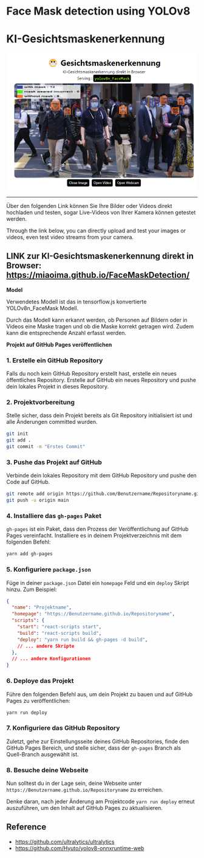 # Face Mask detection using YOLOv8
# KI-Gesichtsmaskenerkennung

<p align="center">
  <img src="./sample.png" />
</p>

---
Über den folgenden Link können Sie Ihre Bilder oder Videos direkt hochladen und testen, sogar Live-Videos von Ihrer Kamera können getestet werden.

Through the link below, you can directly upload and test your images or videos, even test video streams from your camera.

**LINK zur KI-Gesichtsmaskenerkennung direkt in Browser:**
  https://miaoima.github.io/FaceMaskDetection/
---

**Model**

Verwendetes Modell ist das in tensorflow.js konvertierte YOLOv8n_FaceMask Modell.

Durch das Modell kann erkannt werden, ob Personen auf Bildern oder in Videos eine Maske tragen und ob die Maske korrekt getragen wird. Zudem kann die entsprechende Anzahl erfasst werden.

**Projekt auf GitHub Pages veröffentlichen**

### 1. Erstelle ein GitHub Repository
Falls du noch kein GitHub Repository erstellt hast, erstelle ein neues öffentliches Repository. Erstelle auf GitHub ein neues Repository und pushe dein lokales Projekt in dieses Repository.

### 2. Projektvorbereitung
Stelle sicher, dass dein Projekt bereits als Git Repository initialisiert ist und alle Änderungen committed wurden.

```sh
git init
git add .
git commit -m "Erstes Commit"
```

### 3. Pushe das Projekt auf GitHub
Verbinde dein lokales Repository mit dem GitHub Repository und pushe den Code auf GitHub.

```sh
git remote add origin https://github.com/Benutzername/Repositoryname.git
git push -u origin main
```

### 4. Installiere das `gh-pages` Paket
`gh-pages` ist ein Paket, dass den Prozess der Veröffentlichung auf GitHub Pages vereinfacht. Installiere es in deinem Projektverzeichnis mit dem folgenden Befehl:

```sh
yarn add gh-pages
```

### 5. Konfiguriere `package.json`
Füge in deiner `package.json` Datei ein `homepage` Feld und ein `deploy` Skript hinzu. Zum Beispiel:

```json
{
  "name": "Projektname",
  "homepage": "https://Benutzername.github.io/Repositoryname",
  "scripts": {
    "start": "react-scripts start",
    "build": "react-scripts build",
    "deploy": "yarn run build && gh-pages -d build",
    // ... andere Skripte
  },
  // ... andere Konfigurationen
}
```

### 6. Deploye das Projekt
Führe den folgenden Befehl aus, um dein Projekt zu bauen und auf GitHub Pages zu veröffentlichen:

```sh
yarn run deploy
```

### 7. Konfiguriere das GitHub Repository
Zuletzt, gehe zur Einstellungsseite deines GitHub Repositories, finde den GitHub Pages Bereich, und stelle sicher, dass der `gh-pages` Branch als Quell-Branch ausgewählt ist.

### 8. Besuche deine Webseite
Nun solltest du in der Lage sein, deine Webseite unter `https://Benutzername.github.io/Repositoryname` zu erreichen.

Denke daran, nach jeder Änderung am Projektcode `yarn run deploy` erneut auszuführen, um den Inhalt auf GitHub Pages zu aktualisieren.


## Reference

- https://github.com/ultralytics/ultralytics
- https://github.com/Hyuto/yolov8-onnxruntime-web
